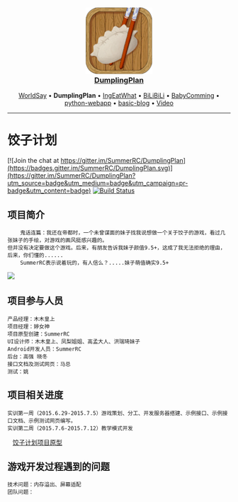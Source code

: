 <h3 align="center">
  <a href="https://www.baidusdu.com">
    <img src="\app\src\main\res\mipmap-hdpi/ic_launcher.png" width="150" /> <br />
    DumplingPlan
  </a>
</h3>
<p align="center">
  <a href="https://github.com/SummerRC/WorldSay">WorldSay</a> &bull;
  <b>DumplingPlan</b> &bull;
  <a href="https://github.com/SummerRC/IngEatWhat">IngEatWhat</a> &bull;
  <a href="https://github.com/SummerRC/BiLiBiLi">BiLiBiLi</a> &bull;
  <a href="https://github.com/SummerRC/BabyComming">BabyComming</a> &bull;
  <a href="https://github.com/SummerRC/python-webapp">python-webapp</a> &bull;
  <a href="https://github.com/SummerRC/basic-blog">basic-blog</a> &bull;
  <a href="https://github.com/SummerRC/Video">Video</a>
</p>

-------



# 饺子计划

[![Join the chat at https://gitter.im/SummerRC/DumplingPlan](https://badges.gitter.im/SummerRC/DumplingPlan.svg)](https://gitter.im/SummerRC/DumplingPlan?utm_source=badge&utm_medium=badge&utm_campaign=pr-badge&utm_content=badge) [![Build Status](https://travis-ci.org/SummerRC/DumplingPlan.svg?branch=master)](https://travis-ci.org/SummerRC/DumplingPlan)

## 项目简介
        鬼话连篇：我还在帝都时，一个未曾谋面的妹子找我说想做一个关于饺子的游戏，看过几张妹子的手绘，对游戏的画风挺感兴趣的。
    但并没有决定要做这个游戏。后来，有朋友告诉我妹子颜值9.5+，这成了我无法拒绝的理由，后来，你们懂的......
        SummerRC表示说着玩的，有人信么？.....妹子萌值确实9.5+

<img src="\DumplingPlan.gif" width="150" />

## 项目参与人员
    产品经理：木木皇上
    项目经理：婷女神
    项目原型创建：SummerRC
    UI设计师：木木皇上、凤梨姐姐、高孟大人、洪瑞琦妹子
    Android开发人员：SummerRC 
	后台：高强 晓冬
	接口文档及测试网页：马总
	测试：姚
	
## 项目相关进度
    实训第一周（2015.6.29-2015.7.5）游戏策划、分工、开发服务器搭建、示例接口、示例接口文档、示例测试网页编写。
    实训第二周（2015.7.6-2015.7.12）教学模式开发
  &nbsp;&nbsp;&nbsp;[饺子计划项目原型](http://hexo.chenxiayu.cn "饺子计划项目原型")

## 游戏开发过程遇到的问题
    技术问题：内存溢出、屏幕适配
    团队问题：
